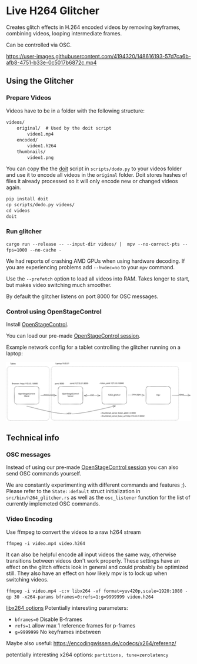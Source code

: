 # Live H264 Glitcher

Creates glitch effects in H.264 encoded videos by removing keyframes, combining videos, looping intermediate frames.

Can be controlled via OSC.


https://user-images.githubusercontent.com/4194320/148616193-57d7ca6b-afb8-4751-b33e-0c5017b6872c.mp4

## Using the Glitcher
### Prepare Videos

Videos have to be in a folder with the following structure:
```
videos/
    original/  # Used by the doit script
        video1.mp4
    encoded/
        video1.h264
    thumbnails/
        video1.png
```

You can copy the the [doit](https://pydoit.org/) script in `scripts/dodo.py` to your videos folder and use it to encode all videos in the `original` folder. Doit stores hashes of files it already processed so it will only encode new or changed videos again.

```
pip install doit
cp scripts/dodo.py videos/
cd videos
doit
```

### Run glitcher
```
cargo run --release -- --input-dir videos/ |  mpv --no-correct-pts --fps=1000 --no-cache -
```
We had reports of crashing AMD GPUs when using hardware decoding. If you are experiencing problems add `--hwdec=no` to your `mpv` command.  

Use the `--prefetch` option to load all videos into RAM. Takes longer to start, but makes video switching much smoother.

By default the glitcher listens on port 8000 for OSC messages.

### Control using OpenStageControl

Install [OpenStageControl](https://openstagecontrol.ammd.net/).

You can load our pre-made [OpenStageControl session](open_stage_control/h264_glitcher_Session.json).

Example network config for a tablet controlling the glitcher running on a laptop:

![](doc/network.svg)

## Technical info
### OSC messages

Instead of using our pre-made [OpenStageControl session](open_stage_control/h264_glitcher_Session.json) you can also send OSC commands yourself.

We are constantly experimenting with different commands and features ;).
Please refer to the `State::default` struct initialization in `src/bin/h264_glitcher.rs` as well as the `osc_listener` function for the list of currently implemeted OSC commands.

### Video Encoding

Use ffmpeg to convert the videos to a raw h264 stream
```
ffmpeg -i video.mp4 video.h264
```

It can also be helpful encode all input videos the same way, otherwise transitions between videos don't work properly.
These settings have an effect on the glitch effects look in general and could probably be optimized still.
They also have an effect on how likely mpv is to lock up when switching videos.
```
ffmpeg -i video.mp4 -c:v libx264 -vf format=yuv420p,scale=1920:1080 -qp 30 -x264-params bframes=0:refs=1:g=9999999 video.h264
```

[libx264 options](https://code.videolan.org/videolan/x264/-/blob/19856cc41ad11e434549fb3cc6a019e645ce1efe/common/base.c#L952)
Potentially interesting parameters:
- `bframes=0` Disable B-frames
- `refs=1` allow max 1 reference frames for p-frames
- `g=9999999` No keyframes inbetween

Maybe also useful: https://encodingwissen.de/codecs/x264/referenz/

potentially interesting x264 options: `partitions, tune=zerolatency`
